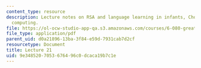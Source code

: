 ```yaml
---
content_type: resource
description: Lecture notes on RSA and language learning in infants, Chomsky, and quantum
  computing.
file: https://ol-ocw-studio-app-qa.s3.amazonaws.com/courses/6-080-great-ideas-in-theoretical-computer-science-spring-2008/9e3485207053676496c0dcaca19b7c1e_lec21.pdf
file_type: application/pdf
parent_uid: d0a21896-13ba-3f84-e59d-7931cab7d2cf
resourcetype: Document
title: Lecture 21
uid: 9e348520-7053-6764-96c0-dcaca19b7c1e
---
```

